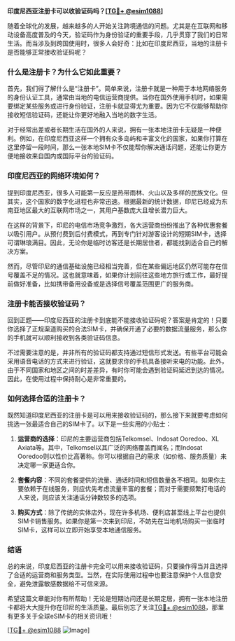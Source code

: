 **印度尼西亚注册卡可以收验证码吗？[[TG💪+ @esim1088](https://t.me/s/esim1088)]**

随着全球化的发展，越来越多的人开始关注跨境通信的问题。尤其是在互联网和移动设备高度普及的今天，验证码作为身份验证的重要手段，几乎贯穿了我们的日常生活。而当涉及到跨国使用时，很多人会好奇：比如在印度尼西亚，当地的注册卡是否能够正常接收验证码呢？

### 什么是注册卡？为什么它如此重要？

首先，我们得了解什么是“注册卡”。简单来说，注册卡就是一种用于本地网络服务的身份认证工具，通常由当地的电信运营商提供。当你在国外使用手机时，如果需要绑定某些服务或进行身份验证，注册卡就显得尤为重要。因为它不仅能够帮助你接收短信验证码，还能让你更好地融入当地的数字生活。

对于经常出差或者长期生活在国外的人来说，拥有一张本地注册卡无疑是一种便利。例如，在印度尼西亚这样一个拥有众多岛屿和丰富文化的国家，如果你打算在这里停留一段时间，那么一张本地SIM卡不仅能帮你解决通话问题，还能让你更方便地接收来自国内或国际平台的验证码。

### 印度尼西亚的网络环境如何？

提到印度尼西亚，很多人可能第一反应是热带雨林、火山以及多样的民族文化。但其实，这个国家的数字化进程也非常迅速。根据最新的统计数据，印尼已经成为东南亚地区最大的互联网市场之一，其用户基数庞大且增长潜力巨大。

在这样的背景下，印尼的电信市场竞争激烈，各大运营商纷纷推出了各种优惠套餐以吸引用户。从预付费到后付费模式，再到专门针对游客设计的短期SIM卡，选择可谓琳琅满目。因此，无论你是临时访客还是长期居住者，都能找到适合自己的解决方案。

然而，尽管印尼的通信基础设施已经相当完善，但在某些偏远地区仍然可能存在信号覆盖不足的情况。这也就意味着，如果你计划前往这些地方旅行或工作，最好提前做好准备，比如携带备用设备或是选择信号覆盖范围更广的服务商。

### 注册卡能否接收验证码？

回到正题——印度尼西亚的注册卡到底能不能接收验证码呢？答案是肯定的！只要你选择了正规渠道购买的合法SIM卡，并确保开通了必要的数据流量服务，那么你的手机就可以顺利接收到各类验证码信息。

不过需要注意的是，并非所有的验证码都支持通过短信形式发送。有些平台可能会采用语音电话的方式来进行验证，这就要求你的手机具备接听来电的功能。此外，由于不同国家和地区之间的时差差异，有时你可能会遇到验证码延迟到达的情况。因此，在使用过程中保持耐心是非常重要的。

### 如何选择合适的注册卡？

既然知道印度尼西亚的注册卡是可以用来接收验证码的，那么接下来就要考虑如何挑选一张最适合自己的SIM卡了。以下是一些实用的小贴士：

1. **运营商的选择**：印尼的主要运营商包括Telkomsel、Indosat Ooredoo、XL Axiata等。其中，Telkomsel以其广泛的网络覆盖而闻名；而Indosat Ooredoo则以性价比高著称。你可以根据自己的需求（如价格、服务质量）来决定哪一家更适合你。
   
2. **套餐内容**：不同的套餐提供的流量、通话时间和短信数量各不相同。如果你主要依赖于在线服务，则应优先考虑流量丰富的套餐；而对于需要频繁打电话的人来说，则应该关注通话分钟数较多的选项。

3. **购买方式**：除了传统的实体店外，现在许多机场、便利店甚至线上平台也提供SIM卡销售服务。如果你是第一次来到印尼，不妨先在当地机场购买一张临时SIM卡，这样可以立即开始享受本地通信服务。

### 结语

总的来说，印度尼西亚的注册卡完全可以用来接收验证码，只要操作得当并且选择了合适的运营商和服务类型。当然，在实际使用过程中也要注意保护个人信息安全，避免泄露敏感数据给不可信来源。

希望这篇文章能对你有所帮助！无论是短期访问还是长期定居，拥有一张本地注册卡都将大大提升你在印尼的生活质量。最后别忘了关注[TG💪+ @esim1088](https://t.me/s/esim1088)，那里有更多关于全球eSIM卡的相关资讯哦！

[[TG💪+ @esim1088](https://t.me/s/esim1088) ![Image](https://i.postimg.cc/4NQfJmqS/Snipaste-2025-05-13-00-14-12.png)]